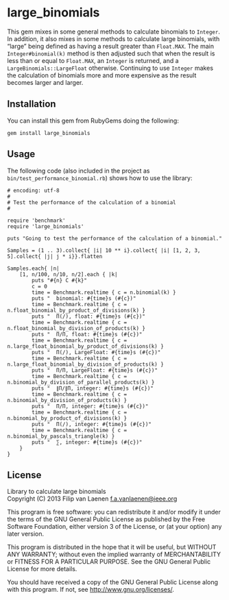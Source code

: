large_binomials
===============

This gem mixes in some general methods to calculate binomials to `Integer`. In
addition, it also mixes in some methods to calculate large binomials, with
“large” being defined as having a result greater than `Float.MAX`. The main
`Integer#binomial(k)` method is then adjusted such that when the result is less
than or equal to `Float.MAX`, an `Integer` is returned, and a
`LargeBinomials::LargeFloat` otherwise. Continuing to use `Integer` makes the
calculation of binomials more and more expensive as the result becomes larger
and larger.

Installation
------------

You can install this gem from RubyGems doing the following:

	gem install large_binomials

Usage
-----

The following code (also included in the project as
`bin/test_performance_binomial.rb`) shows how to use the library:

	# encoding: utf-8
	#
	# Test the performance of the calculation of a binomial
	#

	require 'benchmark'
	require 'large_binomials'

	puts "Going to test the performance of the calculation of a binomial."

	Samples = (1 .. 3).collect{ |i| 10 ** i}.collect{ |i| [1, 2, 3, 5].collect{ |j| j * i}}.flatten

	Samples.each{ |n|
		[1, n/100, n/10, n/2].each { |k|
			puts "#{n} C #{k}"
			c = 0
			time = Benchmark.realtime { c = n.binomial(k) }
			puts "  binomial: #{time}s (#{c})"
			time = Benchmark.realtime { c = n.float_binomial_by_product_of_divisions(k) }
			puts "  Π(/), float: #{time}s (#{c})"
			time = Benchmark.realtime { c = n.float_binomial_by_division_of_products(k) }
			puts "  Π/Π, float: #{time}s (#{c})"
			time = Benchmark.realtime { c = n.large_float_binomial_by_product_of_divisions(k) }
			puts "  Π(/), LargeFloat: #{time}s (#{c})"
			time = Benchmark.realtime { c = n.large_float_binomial_by_division_of_products(k) }
			puts "  Π/Π, LargeFloat: #{time}s (#{c})"
			time = Benchmark.realtime { c = n.binomial_by_division_of_parallel_products(k) }
			puts "  ∥Π/∥Π, integer: #{time}s (#{c})"
			time = Benchmark.realtime { c = n.binomial_by_division_of_products(k) }
			puts "  Π/Π, integer: #{time}s (#{c})"
			time = Benchmark.realtime { c = n.binomial_by_product_of_divisions(k) }
			puts "  Π(/), integer: #{time}s (#{c})"
			time = Benchmark.realtime { c = n.binomial_by_pascals_triangle(k) }
			puts "  ∑, integer: #{time}s (#{c})"
		}
	}

License
-------

Library to calculate large binomials  
Copyright (C) 2013  Filip van Laenen <f.a.vanlaenen@ieee.org>

This program is free software: you can redistribute it and/or modify
it under the terms of the GNU General Public License as published by
the Free Software Foundation, either version 3 of the License, or
(at your option) any later version.

This program is distributed in the hope that it will be useful,
but WITHOUT ANY WARRANTY; without even the implied warranty of
MERCHANTABILITY or FITNESS FOR A PARTICULAR PURPOSE.  See the
GNU General Public License for more details.

You should have received a copy of the GNU General Public License
along with this program.  If not, see <http://www.gnu.org/licenses/>.